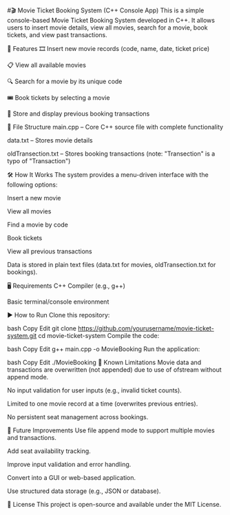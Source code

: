 #🎬 Movie Ticket Booking System (C++ Console App)
This is a simple console-based Movie Ticket Booking System developed in C++. It allows users to insert movie details, view all movies, search for a movie, book tickets, and view past transactions.

📌 Features
🎞️ Insert new movie records (code, name, date, ticket price)

📋 View all available movies

🔍 Search for a movie by its unique code

🎟️ Book tickets by selecting a movie

💾 Store and display previous booking transactions

📁 File Structure
main.cpp – Core C++ source file with complete functionality

data.txt – Stores movie details

oldTransection.txt – Stores booking transactions (note: "Transection" is a typo of "Transaction")

🛠 How It Works
The system provides a menu-driven interface with the following options:

Insert a new movie

View all movies

Find a movie by code

Book tickets

View all previous transactions

Data is stored in plain text files (data.txt for movies, oldTransection.txt for bookings).

🖥️ Requirements
C++ Compiler (e.g., g++)

Basic terminal/console environment

▶️ How to Run
Clone this repository:

bash
Copy
Edit
git clone https://github.com/yourusername/movie-ticket-system.git
cd movie-ticket-system
Compile the code:

bash
Copy
Edit
g++ main.cpp -o MovieBooking
Run the application:

bash
Copy
Edit
./MovieBooking
🚧 Known Limitations
Movie data and transactions are overwritten (not appended) due to use of ofstream without append mode.

No input validation for user inputs (e.g., invalid ticket counts).

Limited to one movie record at a time (overwrites previous entries).

No persistent seat management across bookings.

📝 Future Improvements
Use file append mode to support multiple movies and transactions.

Add seat availability tracking.

Improve input validation and error handling.

Convert into a GUI or web-based application.

Use structured data storage (e.g., JSON or database).

📄 License
This project is open-source and available under the MIT License.


